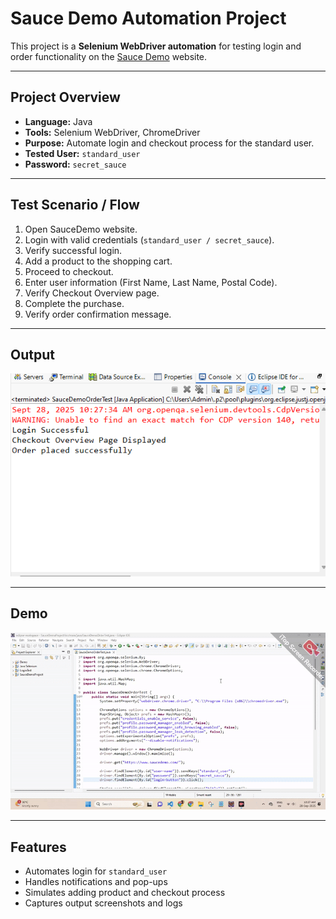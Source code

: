 # Sauce Demo Automation Project

This project is a **Selenium WebDriver automation** for testing login and order functionality on the [Sauce Demo](https://www.saucedemo.com/) website.

---

## Project Overview

- **Language:** Java  
- **Tools:** Selenium WebDriver, ChromeDriver  
- **Purpose:** Automate login and checkout process for the standard user.  
- **Tested User:** `standard_user`  
- **Password:** `secret_sauce`

---

## Test Scenario / Flow

1. Open SauceDemo website.  
2. Login with valid credentials (`standard_user / secret_sauce`).  
3. Verify successful login.  
4. Add a product to the shopping cart.  
5. Proceed to checkout.  
6. Enter user information (First Name, Last Name, Postal Code).  
7. Verify Checkout Overview page.  
8. Complete the purchase.  
9. Verify order confirmation message.

---

## Output

![Output](Output.png)

---

## Demo

![Demo](gif.gif)

---

## Features

- Automates login for `standard_user`  
- Handles notifications and pop-ups  
- Simulates adding product and checkout process  
- Captures output screenshots and logs
